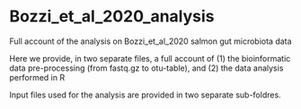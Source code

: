 # Bozzi_et_al_2020_analysis
Full account of the analysis on Bozzi_et_al_2020 salmon gut microbiota data

Here we provide, in two separate files, a full account of 
(1) the bioinformatic data pre-processing (from fastq.gz to otu-table), and 
(2) the data analysis performed in R

Input files used for the analysis are provided in two separate sub-foldres.
